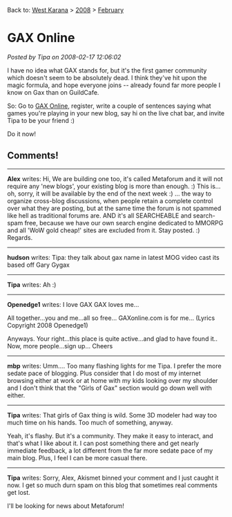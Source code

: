 Back to: [West Karana](/posts/westkarana.md) > [2008](/posts/2008/westkarana.md) > [February](./westkarana.md)
# GAX Online

*Posted by Tipa on 2008-02-17 12:06:02*

I have no idea what GAX stands for, but it's the first gamer community which doesn't seem to be absolutely dead. I think they've hit upon the magic formula, and hope everyone joins -- already found far more people I know on Gax than on GuildCafe.

So: Go to [GAX Online](http://www.gaxonline.com/), register, write a couple of sentences saying what games you're playing in your new blog, say hi on the live chat bar, and invite Tipa to be your friend :)

Do it now!

## Comments!

---

**Alex** writes: Hi, 
We are building one too, it's called Metaforum and it will not require any 'new blogs', your existing blog is more than enough. :) This is... oh, sorry, it will be available by the end of the next week :) ... the way to organize cross-blog discussions, when people retain a complete control over what they are posting, but at the same time the forum is not spammed like hell as traditional forums are.
AND it's all SEARCHEABLE and search-spam free, because we have our own search engine dedicated to MMORPG and all 'WoW gold cheap!' sites are excluded from it.
Stay posted. :)
Regards.

---

**hudson** writes: Tipa: they talk about gax name in latest MOG video cast its based off Gary Gygax

---

**Tipa** writes: Ah :)

---

**Openedge1** writes: I love GAX
GAX loves me...

All together...you and me...all so free...
GAXonline.com is for me...
(Lyrics Copyright 2008 Openedge1)

Anyways. Your right...this place is quite active...and glad to have found it..
Now, more people...sign up...
Cheers

---

**mbp** writes: Umm.... Too many flashing lights for me Tipa. I prefer the more sedate pace of blogging. Plus consider that I do most of my internet browsing either at work or at home with my kids looking over my shoulder and I don't think that the "Girls of Gax" section would go down well with either.

---

**Tipa** writes: That girls of Gax thing is wild. Some 3D modeler had way too much time on his hands. Too much of something, anyway.

Yeah, it's flashy. But it's a community. They make it easy to interact, and that's what I like about it. I can post something there and get nearly immediate feedback, a lot different from the far more sedate pace of my main blog. Plus, I feel I can be more casual there.

---

**Tipa** writes: Sorry, Alex, Akismet binned your comment and I just caught it now. I get so much durn spam on this blog that sometimes real comments get lost.

I'll be looking for news about Metaforum!

